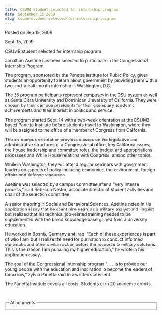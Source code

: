 ```yaml
---
title: CSUMB student selected for internship program
date: September 15 2009
slug: csumb-student-selected-for-internship-program
---
```





<span class="date">Posted on Sep 15, 2009    </span>
<p>Sept. 15, 2009</p>
CSUMB student selected for internship program
<p>Jonathan Aseltine has been selected to participate in the
Congressional Internship Program.</p>
<p>The program, sponsored by the Panetta Institute for Public
Policy, gives students an opportunity to learn about government by
providing them with a two-and-a-half-month internship in
Washington, D.C.</p>
<p>The 25 program participants represent campuses in the CSU system
as well as Santa Clara University and Dominican University of
California. They were chosen by their campus presidents for their
exemplary academic achievements and their interest in politics and
service.</p>
<p>The program started Sept. 14 with a two-week orientation at the
CSUMB-based Panetta Institute before students travel to Washington,
where they will be assigned to the office of a member of Congress
from California.</p>
<p>The on-campus orientation provides classes on the legislative
and administrative structures of a Congressional office, key
California issues, the House leadership and committee roles, the
budget and appropriations processes and White House relations with
Congress, among other topics.</p>
<p>While in Washington, they will attend regular seminars with
government leaders on aspects of policy including economics, the
environment, foreign affairs and defense resources.&#xA0;&#xA0;</p>
<p>Aseltine was selected by a campus committee after a &quot;very
intense process,&quot; said Rebecca Nestor, associate director of
student activities and chair of the selection committee.</p>
<p>A senior majoring in Social and Behavioral Sciences, Aseltine
noted in his application essay that he spent nine years as a
military analyst and linguist but realized that his technical
job-related training needed to be supplemented with the broad
knowledge base gained from a university education.</p>
<p>He worked in Bosnia, Germany and Iraq. &quot;Each of these
experiences is part of who I am, but I realize the need for our
nation to conduct informed diplomatic and other civilian action
before the recourse to military solutions. This is the reason I am
pursuing my higher education,&quot; he wrote in his application
essay.</p>
<p>The goal of the Congressional Internship program &quot;. . . is to
provide our young people with the education and inspiration to
become the leaders of tomorrow,&quot; Sylvia Panetta said in a written
statement.</p>
<p>The Panetta Institute covers all costs. Students earn 20
academic credits.</p>
<p>&#xA0;</p>
<fieldset class="fieldgroup group-attachments">
<legend>Attachments</legend>
<div class="field field-type-emvideo field-field-attach-video">
<div class="field-items">
<div class="field-item odd">
<div class="emvideo emvideo-video emvideo-"/>
</div>
</div>
</div>
</fieldset>





